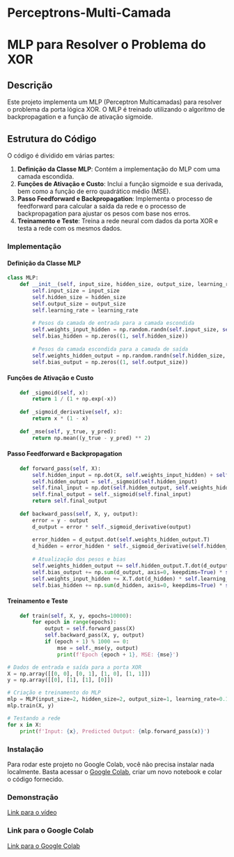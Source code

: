 # Perceptrons-Multi-Camada
# MLP para Resolver o Problema do XOR

## Descrição
Este projeto implementa um MLP (Perceptron Multicamadas) para resolver o problema da porta lógica XOR. O MLP é treinado utilizando o algoritmo de backpropagation e a função de ativação sigmoide.

## Estrutura do Código
O código é dividido em várias partes:
1. **Definição da Classe MLP**: Contém a implementação do MLP com uma camada escondida.
2. **Funções de Ativação e Custo**: Inclui a função sigmoide e sua derivada, bem como a função de erro quadrático médio (MSE).
3. **Passo Feedforward e Backpropagation**: Implementa o processo de feedforward para calcular a saída da rede e o processo de backpropagation para ajustar os pesos com base nos erros.
4. **Treinamento e Teste**: Treina a rede neural com dados da porta XOR e testa a rede com os mesmos dados.

### Implementação

#### Definição da Classe MLP
```python
class MLP:
    def __init__(self, input_size, hidden_size, output_size, learning_rate=0.1):
        self.input_size = input_size
        self.hidden_size = hidden_size
        self.output_size = output_size
        self.learning_rate = learning_rate
        
        # Pesos da camada de entrada para a camada escondida
        self.weights_input_hidden = np.random.randn(self.input_size, self.hidden_size)
        self.bias_hidden = np.zeros((1, self.hidden_size))
        
        # Pesos da camada escondida para a camada de saída
        self.weights_hidden_output = np.random.randn(self.hidden_size, self.output_size)
        self.bias_output = np.zeros((1, self.output_size))
```
#### Funções de Ativação e Custo
```python
    def _sigmoid(self, x):
        return 1 / (1 + np.exp(-x))
    
    def _sigmoid_derivative(self, x):
        return x * (1 - x)
    
    def _mse(self, y_true, y_pred):
        return np.mean((y_true - y_pred) ** 2)
```
#### Passo Feedforward e Backpropagation
```python
    def forward_pass(self, X):
        self.hidden_input = np.dot(X, self.weights_input_hidden) + self.bias_hidden
        self.hidden_output = self._sigmoid(self.hidden_input)
        self.final_input = np.dot(self.hidden_output, self.weights_hidden_output) + self.bias_output
        self.final_output = self._sigmoid(self.final_input)
        return self.final_output
    
    def backward_pass(self, X, y, output):
        error = y - output
        d_output = error * self._sigmoid_derivative(output)
        
        error_hidden = d_output.dot(self.weights_hidden_output.T)
        d_hidden = error_hidden * self._sigmoid_derivative(self.hidden_output)
        
        # Atualização dos pesos e bias
        self.weights_hidden_output += self.hidden_output.T.dot(d_output) * self.learning_rate
        self.bias_output += np.sum(d_output, axis=0, keepdims=True) * self.learning_rate
        self.weights_input_hidden += X.T.dot(d_hidden) * self.learning_rate
        self.bias_hidden += np.sum(d_hidden, axis=0, keepdims=True) * self.learning_rate
```
#### Treinamento e Teste
```python
    def train(self, X, y, epochs=10000):
        for epoch in range(epochs):
            output = self.forward_pass(X)
            self.backward_pass(X, y, output)
            if (epoch + 1) % 1000 == 0:
                mse = self._mse(y, output)
                print(f'Epoch {epoch + 1}, MSE: {mse}')

# Dados de entrada e saída para a porta XOR
X = np.array([[0, 0], [0, 1], [1, 0], [1, 1]])
y = np.array([[0], [1], [1], [0]])

# Criação e treinamento do MLP
mlp = MLP(input_size=2, hidden_size=2, output_size=1, learning_rate=0.1)
mlp.train(X, y)

# Testando a rede
for x in X:
    print(f'Input: {x}, Predicted Output: {mlp.forward_pass(x)}')
```
### Instalação
Para rodar este projeto no Google Colab, você não precisa instalar nada localmente. Basta acessar o [Google Colab](https://colab.google/), criar um novo notebook e colar o código fornecido.

### Demonstração
[Link para o vídeo]()

### Link para o Google Colab
[Link para o Google Colab](https://colab.research.google.com/drive/1rEneYO4GpAg8zDDHs38nLR2PGbKrK_kV?usp=sharing)
